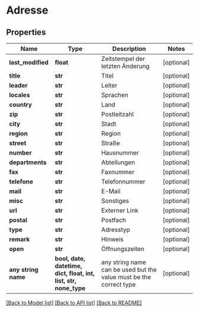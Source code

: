 # Adresse


## Properties
Name | Type | Description | Notes
------------ | ------------- | ------------- | -------------
**last_modified** | **float** | Zeitstempel der letzten Änderung | [optional] 
**title** | **str** | Titel | [optional] 
**leader** | **str** | Leiter | [optional] 
**locales** | **str** | Sprachen | [optional] 
**country** | **str** | Land | [optional] 
**zip** | **str** | Postleitzahl | [optional] 
**city** | **str** | Stadt | [optional] 
**region** | **str** | Region | [optional] 
**street** | **str** | Straße | [optional] 
**number** | **str** | Hausnummer | [optional] 
**departments** | **str** | Abteilungen | [optional] 
**fax** | **str** | Faxnummer | [optional] 
**telefone** | **str** | Telefonnummer | [optional] 
**mail** | **str** | E-Mail | [optional] 
**misc** | **str** | Sonstiges | [optional] 
**url** | **str** | Externer Link | [optional] 
**postal** | **str** | Postfach | [optional] 
**type** | **str** | Adresstyp | [optional] 
**remark** | **str** | Hinweis | [optional] 
**open** | **str** | Öffnungszeiten | [optional] 
**any string name** | **bool, date, datetime, dict, float, int, list, str, none_type** | any string name can be used but the value must be the correct type | [optional]

[[Back to Model list]](../README.md#documentation-for-models) [[Back to API list]](../README.md#documentation-for-api-endpoints) [[Back to README]](../README.md)


